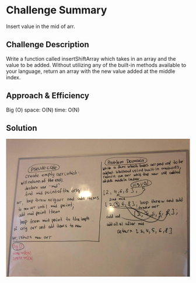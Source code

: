 # Challenge Summary
Insert value in the mid of arr.

## Challenge Description
Write a function called insertShiftArray which takes in an array and the value to be added. Without utilizing any of the built-in methods available to your language, return an array with the new value added at the middle index.

## Approach & Efficiency
Big (O)
space: O(N)
time: O(N)

## Solution
![pseudocode](white-board.jpg)